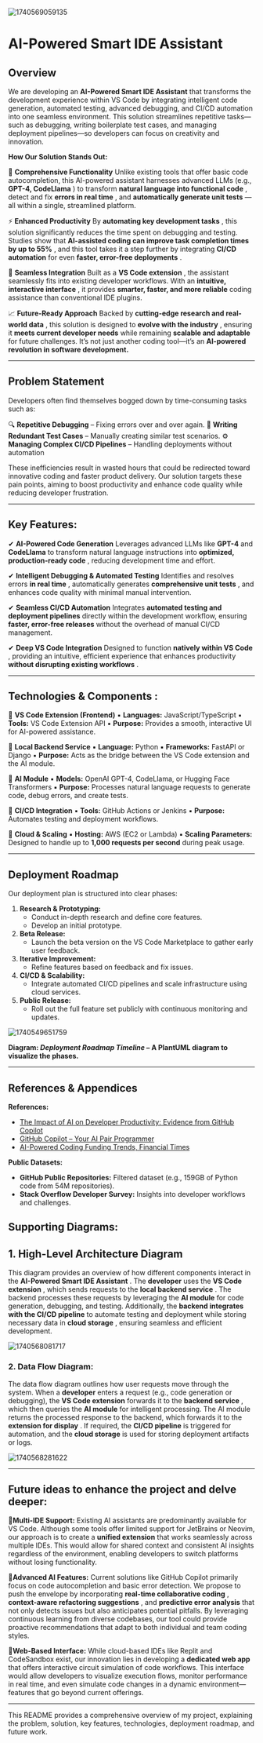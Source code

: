 ![1740569059135](image/README/1740569059135.png)

# AI-Powered Smart IDE Assistant

## Overview

We are developing an **AI-Powered Smart IDE Assistant** that transforms the development experience within VS Code by integrating intelligent code generation, automated testing, advanced debugging, and CI/CD automation into one seamless environment. This solution streamlines repetitive tasks—such as debugging, writing boilerplate test cases, and managing deployment pipelines—so developers can focus on creativity and innovation.

**How Our Solution Stands Out:**

🔹 **Comprehensive Functionality**
Unlike existing tools that offer basic code autocompletion, this AI-powered assistant harnesses advanced LLMs (e.g.,  **GPT-4, CodeLlama** ) to transform  **natural language into functional code** , detect and fix  **errors in real time** , and  **automatically generate unit tests** —all within a single, streamlined platform.

⚡ **Enhanced Productivity**
By  **automating key development tasks** , this solution significantly reduces the time spent on debugging and testing. Studies show that  **AI-assisted coding can improve task completion times by up to 55%** , and this tool takes it a step further by integrating **CI/CD automation** for even  **faster, error-free deployments** .

🔗 **Seamless Integration**
Built as a  **VS Code extension** , the assistant seamlessly fits into existing developer workflows. With an  **intuitive, interactive interface** , it provides **smarter, faster, and more reliable** coding assistance than conventional IDE plugins.

📈 **Future-Ready Approach**
Backed by  **cutting-edge research and real-world data** , this solution is designed to  **evolve with the industry** , ensuring it **meets current developer needs** while remaining **scalable and adaptable** for future challenges. It’s not just another coding tool—it’s an **AI-powered revolution in software development.**

---

## Problem Statement

Developers often find themselves bogged down by time-consuming tasks such as:

🔍 **Repetitive Debugging** – Fixing errors over and over again.
🧪 **Writing Redundant Test Cases** – Manually creating similar test scenarios.
⚙️ **Managing Complex CI/CD Pipelines** – Handling deployments without automation

These inefficiencies result in wasted hours that could be redirected toward innovative coding and faster product delivery. Our solution targets these pain points, aiming to boost productivity and enhance code quality while reducing developer frustration.

---

## **Key Features:**

✔ **AI-Powered Code Generation**
Leverages advanced LLMs like **GPT-4** and **CodeLlama** to transform natural language instructions into  **optimized, production-ready code** , reducing development time and effort.

✔ **Intelligent Debugging & Automated Testing**
Identifies and resolves errors  **in real time** , automatically generates  **comprehensive unit tests** , and enhances code quality with minimal manual intervention.

✔ **Seamless CI/CD Automation**
Integrates **automated testing and deployment pipelines** directly within the development workflow, ensuring **faster, error-free releases** without the overhead of manual CI/CD management.

✔ **Deep VS Code Integration**
Designed to function  **natively within VS Code** , providing an intuitive, efficient experience that enhances productivity  **without disrupting existing workflows** .

---

## Technologies & Components :

🔹 **VS Code Extension (Frontend)**
   	 ▪ **Languages:** JavaScript/TypeScript
   	 ▪ **Tools:** VS Code Extension API
    	 ▪ **Purpose:** Provides a smooth, interactive UI for AI-powered assistance.

🔹 **Local Backend Service**
    	▪ **Language:** Python
    	▪ **Frameworks:** FastAPI or Django
    	▪ **Purpose:** Acts as the bridge between the VS Code extension and the AI module.

🔹 **AI Module**
    	▪ **Models:** OpenAI GPT-4, CodeLlama, or Hugging Face Transformers
    	▪ **Purpose:** Processes natural language requests to generate code, debug errors, and create tests.

🔹 **CI/CD Integration**
    	▪ **Tools:** GitHub Actions or Jenkins
    	▪ **Purpose:** Automates testing and deployment workflows.

🔹 **Cloud & Scaling**
    	▪ **Hosting:** AWS (EC2 or Lambda)
    	▪ **Scaling Parameters:** Designed to handle up to **1,000 requests per second** during peak usage.

---

## Deployment Roadmap

Our deployment plan is structured into clear phases:

1. **Research & Prototyping:**
   * Conduct in-depth research and define core features.
   * Develop an initial prototype.
2. **Beta Release:**
   * Launch the beta version on the VS Code Marketplace to gather early user feedback.
3. **Iterative Improvement:**
   * Refine features based on feedback and fix issues.
4. **CI/CD & Scalability:**
   * Integrate automated CI/CD pipelines and scale infrastructure using cloud services.
5. **Public Release:**
   * Roll out the full feature set publicly with continuous monitoring and updates.

![1740549651759](image/README/1740549651759.png)

**Diagram: *Deployment Roadmap Timeline* – A PlantUML diagram to visualize the phases.**

---

## References & Appendices

**References:**

* [The Impact of AI on Developer Productivity: Evidence from GitHub Copilot](https://arxiv.org/pdf/2302.06590)
* [GitHub Copilot – Your AI Pair Programmer](https://github.com/features/copilot)
* [AI-Powered Coding Funding Trends, Financial Times](https://www.ft.com/content/4868bd38-613c-4fa9-ba9d-1ed8fa8a40c8)

**Public Datasets:**

* **GitHub Public Repositories:** Filtered dataset (e.g., 159GB of Python code from 54M repositories).
* **Stack Overflow Developer Survey:** Insights into developer workflows and challenges.

## **Supporting Diagrams:**

## 1. High-Level Architecture Diagram

This diagram provides an overview of how different components interact in the  **AI-Powered Smart IDE Assistant** . The **developer** uses the  **VS Code extension** , which sends requests to the  **local backend service** . The backend processes these requests by leveraging the **AI module** for code generation, debugging, and testing. Additionally, the **backend integrates with the CI/CD pipeline** to automate testing and deployment while storing necessary data in  **cloud storage** , ensuring seamless and efficient development.

  ![1740568081717](image/README/1740568081717.png)

### **2. Data Flow Diagram:**

The data flow diagram outlines how user requests move through the system. When a **developer** enters a request (e.g., code generation or debugging), the **VS Code extension** forwards it to the  **backend service** , which then queries the **AI module** for intelligent processing. The AI module returns the processed response to the backend, which forwards it to the  **extension for display** . If required, the **CI/CD pipeline** is triggered for automation, and the **cloud storage** is used for storing deployment artifacts or logs.

![1740568281622](image/README/1740568281622.png)

---

## Future ideas to enhance the project and delve deeper:

**🔸Multi-IDE Support:**
Existing AI assistants are predominantly available for VS Code. Although some tools offer limited support for JetBrains or Neovim, our approach is to create a **unified extension** that works seamlessly across multiple IDEs. This would allow for shared context and consistent AI insights regardless of the environment, enabling developers to switch platforms without losing functionality.

🔸**Advanced AI Features:**
Current solutions like GitHub Copilot primarily focus on code autocompletion and basic error detection. We propose to push the envelope by incorporating  **real-time collaborative coding** ,  **context-aware refactoring suggestions** , and **predictive error analysis** that not only detects issues but also anticipates potential pitfalls. By leveraging continuous learning from diverse codebases, our tool could provide proactive recommendations that adapt to both individual and team coding styles.

🔸**Web-Based Interface:**
While cloud-based IDEs like Replit and CodeSandbox exist, our innovation lies in developing a **dedicated web app** that offers interactive circuit simulation of code workflows. This interface would allow developers to visualize execution flows, monitor performance in real time, and even simulate code changes in a dynamic environment—features that go beyond current offerings.

---

 This README provides a comprehensive overview of my project, explaining the problem, solution, key features, technologies, deployment roadmap, and future work.
